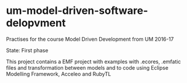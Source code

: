 # um-model-driven-software-delopvment
Practises for the course Model Driven Development from UM 2016-17

State: First phase

This project contains a EMF project with examples with .ecores, .emfatic files and transformation between models and to code using Eclipse Modelling Framework, Acceleo and RubyTL
